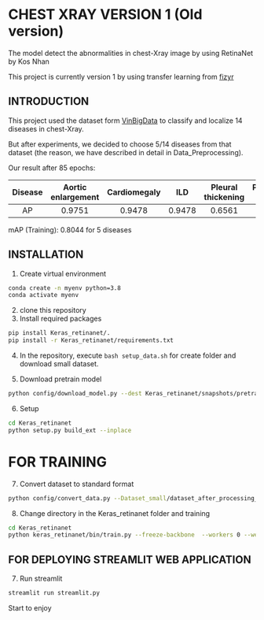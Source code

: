 # CHEST XRAY VERSION 1 (Old version)
The model detect the abnormalities in chest-Xray image by using RetinaNet by Kos Nhan 

This project is currently version 1 by using transfer learning from [fizyr](https://github.com/fizyr/keras-retinanet)

## INTRODUCTION
This project used the dataset form [VinBigData](https://www.kaggle.com/c/vinbigdata-chest-xray-abnormalities-detection) to classify and localize 14 diseases in chest-Xray.

But after experiments, we decided to choose 5/14 diseases from that dataset (the reason, we have described in detail in Data_Preprocessing). 

Our result after 85 epochs:

| Disease | Aortic enlargement | Cardiomegaly | ILD | Pleural thickening | Pulmonary fibrosis |
| :---: | :---: | :---: | :---: | :---: | :---: |
| AP | 0.9751 | 0.9478 | 0.9478 | 0.6561 | 0.7104 |

mAP (Training): 0.8044 for 5 diseases

## INSTALLATION 
1. Create virtual environment
```bash
conda create -n myenv python=3.8
conda activate myenv
```
2. clone this repository 
3. Install required packages 
```bash 
pip install Keras_retinanet/.
pip install -r Keras_retinanet/requirements.txt
```
4. In the repository, execute `bash setup_data.sh` for create folder and download small dataset.

5. Download pretrain model 
```bash 
python config/download_model.py --dest Keras_retinanet/snapshots/pretrain_model.h5
```
6. Setup  
```bash 
cd Keras_retinanet
python setup.py build_ext --inplace
```
# FOR TRAINING 
7. Convert dataset to standard format
```bash 
python config/convert_data.py --Dataset_small/dataset_after_processing_small.csv --dest Keras_retinanet
```
8. Change directory in the Keras_retinanet folder and training
```bash 
cd Keras_retinanet
python keras_retinanet/bin/train.py --freeze-backbone  --workers 0 --weights snapshots/pretrain_model.h5 --backbone "resnet101"  --lr 0.00002  --batch-size 6 --steps 20  --image-min-side 900 --image-max-side 900 --epochs 2 csv annotation_5_classes.csv  classes_5.csv --val-annotations annotation_5_classes.csv
```

## FOR DEPLOYING STREAMLIT WEB APPLICATION
7. Run streamlit
```bash
streamlit run streamlit.py
```
Start to enjoy 
